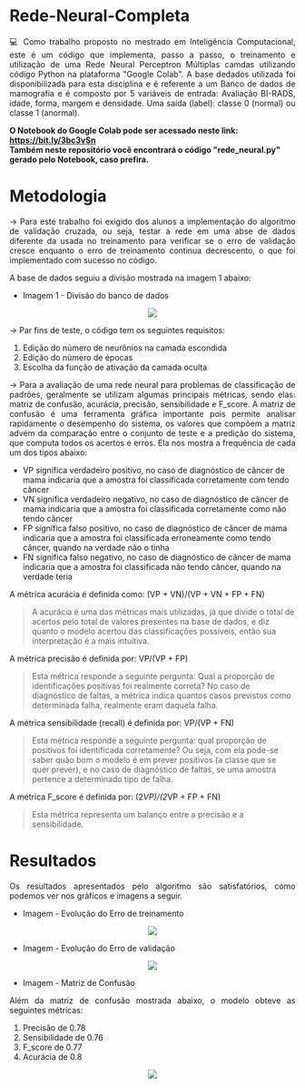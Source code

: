 # Rede-Neural-Completa

<p align="justify">
💻 Como trabalho proposto no mestrado em Inteligência Computacional, este é um código que implementa, passo a passo, o treinamento e utilização de uma Rede Neural Perceptron Múltiplas camdas utilizando código Python na plataforma "Google Colab". A base dedados utilizada foi disponibilizada para esta disciplina e é referente a um Banco de dados de mamografia e é composto  por 5 variáveis de entrada: Avaliação BI-RADS, idade, forma, margem e densidade. Uma saída (label): classe 0 (normal) ou classe 1 (anormal).
  
**O Notebook do Google Colab pode ser acessado neste link: https://bit.ly/3bc3vSn**    
**Também neste repositório você encontrará o código "rede_neural.py" gerado pelo Notebook, caso prefira.**
</p>

# Metodologia
<p align="justify">
-> Para este trabalho foi exigido dos alunos a implementação do algoritmo de validação cruzada, ou seja, testar a rede em uma abse de dados diferente da usada no treinamento para verificar se o erro de validação cresce enquanto o erro de treinamento continua decrescento, o que foi implementado com sucesso no código.
  
 A base de dados seguiu a divisão mostrada na imagem 1 abaixo:

  * Imagem 1 - Divisão do banco de dados
<p align="center">
  <img src="https://user-images.githubusercontent.com/67600860/174449875-ecfaba55-0b2b-4ee3-ab15-c47151beca12.png"/>
</p>

<p align="justify">
-> Par fins de teste, o código tem os seguintes requisitos:
  <ol>
  <li>Edição do número de neurônios na camada escondida</li>
  <li>Edição do número de épocas</li>
  <li>Escolha da função de ativação da camada oculta</li>
  </ol>
</p>

<p align="justify">
-> Para a avaliação de uma rede neural para problemas de classificação de padrões, geralmente se utilizam algumas principais métricas, sendo elas: matriz de confusão, acurácia, precisão, sensibilidade e F_score. 
A matriz de confusão é uma ferramenta gráfica importante pois permite analisar rapidamente o desempenho do sistema, os valores que compõem a matriz advém da comparação entre o conjunto de teste e a predição do sistema, que computa todos os acertos e erros. Ela nos mostra a frequência de cada um dos tipos abaixo:

<ul>
  <li>VP significa verdadeiro positivo, no caso de diagnóstico de câncer de mama indicaria que a amostra foi classificada corretamente com tendo câncer</li>
  <li>VN significa verdadeiro negativo, no caso de diagnóstico de câncer de mama indicaria que a amostra foi classificada corretamente como não tendo câncer</li>
  <li>FP significa falso positivo, no caso de diagnóstico de câncer de mama indicaria que a amostra foi classificada erroneamente como tendo câncer, quando na verdade não o tinha</li>
  <li>FN significa falso negativo, no caso de diagnóstico de câncer de mama indicaria que a amostra foi classificada não tendo câncer, quando na verdade teria</li>
</ul>

A métrica acurácia é definida como: (VP + VN)/(VP + VN + FP + FN)     

> A acurácia é uma das métricas mais utilizadas, já que divide o total de acertos pelo total de valores presentes na base de dados, e diz quanto o modelo acertou das classificações possíveis, então sua interpretação é a mais intuitiva.

A métrica precisão é definida por: VP/(VP + FP)     

> Esta métrica responde a seguinte pergunta: Qual a proporção de identificações positivas foi realmente correta? No caso de diagnóstico de faltas, a métrica indica quantos casos previstos como determinada falha, realmente eram daquela falha.

A métrica sensibilidade (recall) é definida por: VP/(VP + FN)     

> Esta métrica responde a seguinte pergunta: qual proporção de positivos foi identificada corretamente? Ou seja, com ela pode-se saber quão bom o modelo é em prever positivos (a classe que se quer prever), e no caso de diagnóstico de faltas, se uma amostra pertence a determinado tipo de falha.

A métrica F_score é definida por: (2*VP)/(2*VP + FP + FN)        

> Esta métrica representa um balanço entre a precisão e a sensibilidade.

</p>


# Resultados
<p align="justify">
Os resultados apresentados pelo algoritmo são satisfatórios, como podemos ver nos gráficos e imagens a seguir.
</p>

* Imagem  - Evolução do Erro de treinamento

<p align="center">
  <img src="https://user-images.githubusercontent.com/67600860/174449674-3f01abf2-ad55-4faa-8943-fed043ce7470.png" />
</p>

* Imagem  - Evolução do Erro de validação

<p align="center">
  <img src="https://user-images.githubusercontent.com/67600860/174449725-39f0abfa-8dc3-4211-bb97-6ed2a0b4e900.png" />
</p>

* Imagem  - Matriz de Confusão

<p align="justify">
Além da matriz de confusão mostrada abaixo, o modelo obteve as seguintes métricas: 
  <ol>
  <li>Precisão de 0.78</li>
  <li>Sensibilidade de 0.76</li>
  <li>F_score de 0.77</li>
  <li>Acurácia de 0.8</li>
  </ol>
 </p>
 
<p align="center">
  <img src="https://user-images.githubusercontent.com/67600860/174449761-5bea4c75-ca5f-4c41-bd9f-e37c1ae85062.png" />
</p>
